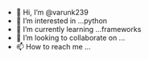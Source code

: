 - 👋 Hi, I’m @varunk239
- 👀 I’m interested in ...python 
- 🌱 I’m currently learning ...frameworks
- 💞️ I’m looking to collaborate on ...
- 📫 How to reach me ...

<!---
varunk239/varunk239 is a ✨ special ✨ repository because its `README.md` (this file) appears on your GitHub profile.
You can click the Preview link to take a look at your changes.
--->
